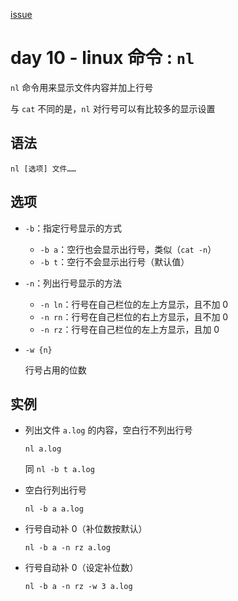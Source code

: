 [issue](https://github.com/hoperyy/blog/issues/41)

# day 10 - linux 命令 : `nl`

`nl` 命令用来显示文件内容并加上行号

与 `cat` 不同的是，`nl` 对行号可以有比较多的显示设置

## 语法

```
nl [选项] 文件……
```

## 选项
    
+   `-b`：指定行号显示的方式
    
    +   `-b a`：空行也会显示出行号，类似（`cat -n`）
    +   `-b t`：空行不会显示出行号（默认值）
    
+   `-n`：列出行号显示的方法
    
    +   `-n ln`：行号在自己栏位的左上方显示，且不加 0
    +   `-n rn`：行号在自己栏位的右上方显示，且不加 0
    +   `-n rz`：行号在自己栏位的左上方显示，且加 0
    
+   `-w {n}`

    行号占用的位数

        
## 实例

+   列出文件 `a.log` 的内容，空白行不列出行号

    `nl a.log`
    
    同 `nl -b t a.log`
    
+   空白行列出行号

    `nl -b a a.log`
    
+   行号自动补 0（补位数按默认）

    `nl -b a -n rz a.log`
    
+   行号自动补 0（设定补位数）

    `nl -b a -n rz -w 3 a.log`